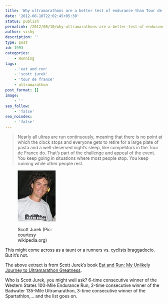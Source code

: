 ```yaml
---
title: 'Why ultramarathons are a better test of endurance than Tour de France'
date: '2012-08-10T22:02:45+05:30'
status: publish
permalink: /2012/08/10/why-ultramarathons-are-a-better-test-of-endurance-than-tour-de-france
author: vishy
description: ''
type: post
id: 1993
categories: 
    - Running
tags:
    - 'eat and run'
    - 'scott jurek'
    - 'tour de france'
    - ultramarathon
post_format: []
image:
    - ''
seo_follow:
    - 'false'
seo_noindex:
    - 'false'
---
```

> Nearly all ultras are run continuously, meaning that there is no point at which the clock stops and everyone gets to retire for a large plate of pasta and a well-deserved night’s sleep, like competitors in the Tour de France do. That’s part of the challenge and appeal of the event. You keep going in situations where most people stop. You keep running while other people rest.

<figure aria-describedby="caption-attachment-1994" class="wp-caption alignright" id="attachment_1994" style="width: 121px">

[![](../../../../uploads/2012/08/scott_jurek_wikipedia_org.jpeg "scott_jurek_wikipedia_org")](http://www.ulaar.com/wp-content/uploads/2012/08/scott_jurek_wikipedia_org.jpeg)<figcaption class="wp-caption-text" id="caption-attachment-1994">Scott Jurek (Pic: courtesy wikipedia.org)</figcaption></figure>

This might come across as a taunt or a runners vs. cyclists braggadocio. But it’s not.

The above extract is from Scott Jurek’s book [Eat and Run: My Unlikely Journey to Ultramarathon Greatness](http://www.amazon.com/Eat-Run-Unlikely-Ultramarathon-Greatness/dp/0547569653).

Who is Scott Jurek, you might well ask? 6-time consecutive winner of the Western States 100-Mile Endurance Run, 2-time consecutive winner of the Badwater 135-Mile Ultramarathon, 3-time consecutive winner of the Spartathlon,… and the list goes on.